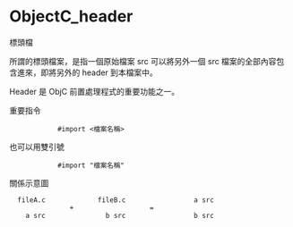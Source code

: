 # ObjectC_header
標頭檔

所謂的標頭檔案，是指一個原始檔案 src 可以將另外一個 src 檔案的全部內容包含進來，即將另外的 header 到本檔案中。

Header 是 ObjC 前置處理程式的重要功能之一。

重要指令

                #import <檔案名稱>

也可以用雙引號

                #import "檔案名稱"

關係示意圖


      fileA.c             fileB.c                 a src
                   +                   = 
        a src               b src                 b src
        
        
